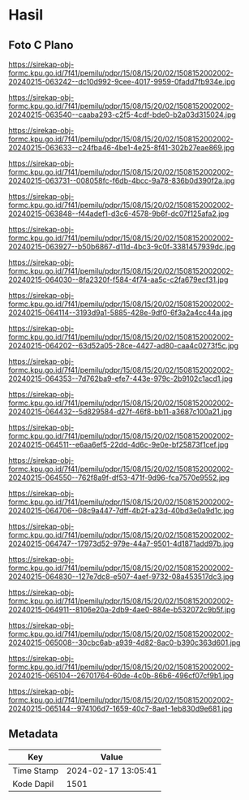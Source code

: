 # Hasil

## Foto C Plano

https://sirekap-obj-formc.kpu.go.id/7f41/pemilu/pdpr/15/08/15/20/02/1508152002002-20240215-063242--dc10d992-9cee-4017-9959-0fadd7fb934e.jpg

https://sirekap-obj-formc.kpu.go.id/7f41/pemilu/pdpr/15/08/15/20/02/1508152002002-20240215-063540--caaba293-c2f5-4cdf-bde0-b2a03d315024.jpg

https://sirekap-obj-formc.kpu.go.id/7f41/pemilu/pdpr/15/08/15/20/02/1508152002002-20240215-063633--c24fba46-4be1-4e25-8f41-302b27eae869.jpg

https://sirekap-obj-formc.kpu.go.id/7f41/pemilu/pdpr/15/08/15/20/02/1508152002002-20240215-063731--008058fc-f6db-4bcc-9a78-836b0d390f2a.jpg

https://sirekap-obj-formc.kpu.go.id/7f41/pemilu/pdpr/15/08/15/20/02/1508152002002-20240215-063848--f44adef1-d3c6-4578-9b6f-dc07f125afa2.jpg

https://sirekap-obj-formc.kpu.go.id/7f41/pemilu/pdpr/15/08/15/20/02/1508152002002-20240215-063927--b50b6867-d11d-4bc3-9c0f-3381457939dc.jpg

https://sirekap-obj-formc.kpu.go.id/7f41/pemilu/pdpr/15/08/15/20/02/1508152002002-20240215-064030--8fa2320f-f584-4f74-aa5c-c2fa679ecf31.jpg

https://sirekap-obj-formc.kpu.go.id/7f41/pemilu/pdpr/15/08/15/20/02/1508152002002-20240215-064114--3193d9a1-5885-428e-9df0-6f3a2a4cc44a.jpg

https://sirekap-obj-formc.kpu.go.id/7f41/pemilu/pdpr/15/08/15/20/02/1508152002002-20240215-064202--63d52a05-28ce-4427-ad80-caa4c0273f5c.jpg

https://sirekap-obj-formc.kpu.go.id/7f41/pemilu/pdpr/15/08/15/20/02/1508152002002-20240215-064353--7d762ba9-efe7-443e-979c-2b9102c1acd1.jpg

https://sirekap-obj-formc.kpu.go.id/7f41/pemilu/pdpr/15/08/15/20/02/1508152002002-20240215-064432--5d829584-d27f-46f8-bb11-a3687c100a21.jpg

https://sirekap-obj-formc.kpu.go.id/7f41/pemilu/pdpr/15/08/15/20/02/1508152002002-20240215-064511--e6aa6ef5-22dd-4d6c-9e0e-bf25873f1cef.jpg

https://sirekap-obj-formc.kpu.go.id/7f41/pemilu/pdpr/15/08/15/20/02/1508152002002-20240215-064550--762f8a9f-df53-471f-9d96-fca7570e9552.jpg

https://sirekap-obj-formc.kpu.go.id/7f41/pemilu/pdpr/15/08/15/20/02/1508152002002-20240215-064706--08c9a447-7dff-4b2f-a23d-40bd3e0a9d1c.jpg

https://sirekap-obj-formc.kpu.go.id/7f41/pemilu/pdpr/15/08/15/20/02/1508152002002-20240215-064747--17973d52-979e-44a7-9501-4d1871add97b.jpg

https://sirekap-obj-formc.kpu.go.id/7f41/pemilu/pdpr/15/08/15/20/02/1508152002002-20240215-064830--127e7dc8-e507-4aef-9732-08a453517dc3.jpg

https://sirekap-obj-formc.kpu.go.id/7f41/pemilu/pdpr/15/08/15/20/02/1508152002002-20240215-064911--8106e20a-2db9-4ae0-884e-b532072c9b5f.jpg

https://sirekap-obj-formc.kpu.go.id/7f41/pemilu/pdpr/15/08/15/20/02/1508152002002-20240215-065008--30cbc6ab-a939-4d82-8ac0-b390c363d601.jpg

https://sirekap-obj-formc.kpu.go.id/7f41/pemilu/pdpr/15/08/15/20/02/1508152002002-20240215-065104--26701764-60de-4c0b-86b6-496cf07cf9b1.jpg

https://sirekap-obj-formc.kpu.go.id/7f41/pemilu/pdpr/15/08/15/20/02/1508152002002-20240215-065144--974106d7-1659-40c7-8ae1-1eb830d9e681.jpg


## Metadata

| Key        | Value               |
| ---------- | ------------------- |
| Time Stamp | 2024-02-17 13:05:41 |
| Kode Dapil | 1501                |




